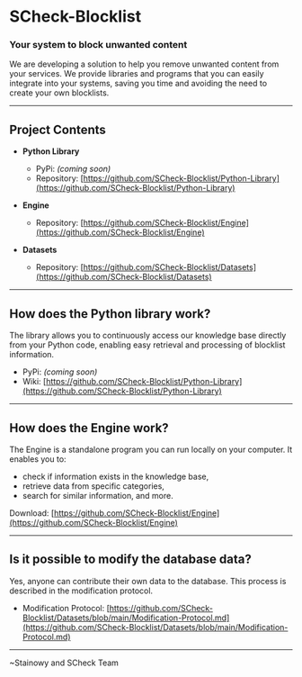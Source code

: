 # SCheck-Blocklist  
### Your system to block unwanted content  

We are developing a solution to help you remove unwanted content from your services. We provide libraries and programs that you can easily integrate into your systems, saving you time and avoiding the need to create your own blocklists.

---

## Project Contents

- **Python Library**  
  - PyPi: *(coming soon)*  
  - Repository: [https://github.com/SCheck-Blocklist/Python-Library](https://github.com/SCheck-Blocklist/Python-Library)  

- **Engine**  
  - Repository: [https://github.com/SCheck-Blocklist/Engine](https://github.com/SCheck-Blocklist/Engine)  

- **Datasets**  
  - Repository: [https://github.com/SCheck-Blocklist/Datasets](https://github.com/SCheck-Blocklist/Datasets)  

---

## How does the Python library work?

The library allows you to continuously access our knowledge base directly from your Python code, enabling easy retrieval and processing of blocklist information.

- PyPi: *(coming soon)*  
- Wiki:  [https://github.com/SCheck-Blocklist/Python-Library](https://github.com/SCheck-Blocklist/Python-Library)  

---

## How does the Engine work?

The Engine is a standalone program you can run locally on your computer. It enables you to:  
- check if information exists in the knowledge base,  
- retrieve data from specific categories,  
- search for similar information, and more.

Download: [https://github.com/SCheck-Blocklist/Engine](https://github.com/SCheck-Blocklist/Engine) 

---

## Is it possible to modify the database data?

Yes, anyone can contribute their own data to the database. This process is described in the modification protocol.

- Modification Protocol: [https://github.com/SCheck-Blocklist/Datasets/blob/main/Modification-Protocol.md](https://github.com/SCheck-Blocklist/Datasets/blob/main/Modification-Protocol.md)  

---

~Stainowy and SCheck Team
